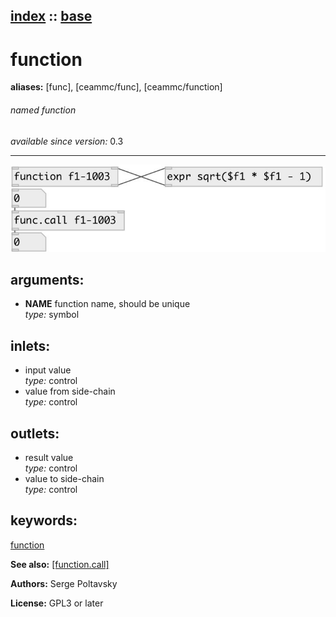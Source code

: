 [index](index.html) :: [base](category_base.html)
---

# function
**aliases:** [func], [ceammc/func], [ceammc/function]


###### named function

*available since version:* 0.3

---




[![example](../examples/img/function.jpg)](../examples/pd/function.pd)



## arguments:

* **NAME**
function name, should be unique<br>
_type:_ symbol<br>







## inlets:

* input value<br>
_type:_ control
* value from side-chain<br>
_type:_ control



## outlets:

* result value<br>
_type:_ control
* value to side-chain<br>
_type:_ control



## keywords:

[function](keywords/function.html)



**See also:**
[\[function.call\]](function.call.html)




**Authors:** Serge Poltavsky




**License:** GPL3 or later





